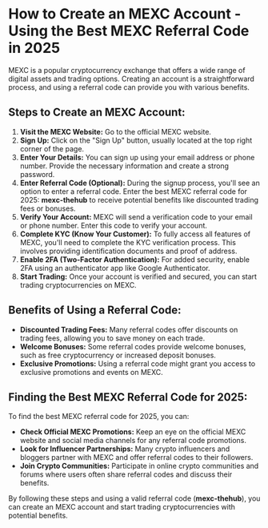 <h1>How to Create an MEXC Account - Using the Best MEXC Referral Code in 2025</h1>
<p>MEXC is a popular cryptocurrency exchange that offers a wide range of digital assets and trading options. Creating an account is a straightforward process, and using a referral code can provide you with various benefits.</p>
<h2>Steps to Create an MEXC Account:</h2>
<ol>
<li><strong>Visit the MEXC Website:</strong> Go to the official MEXC website.</li>
<li><strong>Sign Up:</strong> Click on the "Sign Up" button, usually located at the top right corner of the page.</li>
<li><strong>Enter Your Details:</strong> You can sign up using your email address or phone number. Provide the necessary information and create a strong password.</li>
<li><strong>Enter Referral Code (Optional):</strong> During the signup process, you'll see an option to enter a referral code. Enter the best MEXC referral code for 2025: <strong>mexc-thehub</strong> to receive potential benefits like discounted trading fees or bonuses.</li>
<li><strong>Verify Your Account:</strong> MEXC will send a verification code to your email or phone number. Enter this code to verify your account.</li>
<li><strong>Complete KYC (Know Your Customer):</strong> To fully access all features of MEXC, you'll need to complete the KYC verification process. This involves providing identification documents and proof of address.</li>
<li><strong>Enable 2FA (Two-Factor Authentication):</strong> For added security, enable 2FA using an authenticator app like Google Authenticator.</li>
<li><strong>Start Trading:</strong> Once your account is verified and secured, you can start trading cryptocurrencies on MEXC.</li>
</ol>
<h2>Benefits of Using a Referral Code:</h2>
<ul>
<li><strong>Discounted Trading Fees:</strong> Many referral codes offer discounts on trading fees, allowing you to save money on each trade.</li>
<li><strong>Welcome Bonuses:</strong> Some referral codes provide welcome bonuses, such as free cryptocurrency or increased deposit bonuses.</li>
<li><strong>Exclusive Promotions:</strong> Using a referral code might grant you access to exclusive promotions and events on MEXC.</li>
</ul>
<h2>Finding the Best MEXC Referral Code for 2025:</h2>
<p>To find the best MEXC referral code for 2025, you can:</p>
<ul>
<li><strong>Check Official MEXC Promotions:</strong> Keep an eye on the official MEXC website and social media channels for any referral code promotions.</li>
<li><strong>Look for Influencer Partnerships:</strong> Many crypto influencers and bloggers partner with MEXC and offer referral codes to their followers.</li>
<li><strong>Join Crypto Communities:</strong> Participate in online crypto communities and forums where users often share referral codes and discuss their benefits.</li>
</ul>
<p>By following these steps and using a valid referral code (<strong>mexc-thehub</strong>), you can create an MEXC account and start trading cryptocurrencies with potential benefits.</p>
